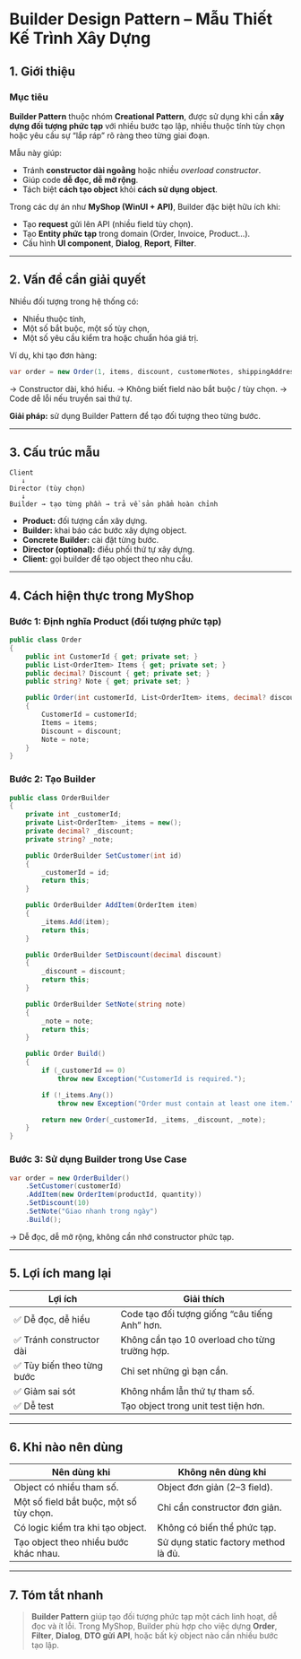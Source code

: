 # **Builder Design Pattern – Mẫu Thiết Kế Trình Xây Dựng**

## 1. Giới thiệu

### Mục tiêu

**Builder Pattern** thuộc nhóm **Creational Pattern**, được sử dụng khi cần **xây dựng đối tượng phức tạp** với nhiều bước tạo lập, nhiều thuộc tính tùy chọn hoặc yêu cầu sự “lắp ráp” rõ ràng theo từng giai đoạn.

Mẫu này giúp:

* Tránh **constructor dài ngoằng** hoặc nhiều *overload constructor*.
* Giúp code **dễ đọc, dễ mở rộng**.
* Tách biệt **cách tạo object** khỏi **cách sử dụng object**.

Trong các dự án như **MyShop (WinUI + API)**, Builder đặc biệt hữu ích khi:

* Tạo **request** gửi lên API (nhiều field tùy chọn).
* Tạo **Entity phức tạp** trong domain (Order, Invoice, Product…).
* Cấu hình **UI component**, **Dialog**, **Report**, **Filter**.

---

## 2. Vấn đề cần giải quyết

Nhiều đối tượng trong hệ thống có:

* Nhiều thuộc tính,
* Một số bắt buộc, một số tùy chọn,
* Một số yêu cầu kiểm tra hoặc chuẩn hóa giá trị.

Ví dụ, khi tạo đơn hàng:

```csharp
var order = new Order(1, items, discount, customerNotes, shippingAddress, ...);
```

→ Constructor dài, khó hiểu.
→ Không biết field nào bắt buộc / tùy chọn.
→ Code dễ lỗi nếu truyền sai thứ tự.

**Giải pháp:** sử dụng Builder Pattern để tạo đối tượng theo từng bước.

---

## 3. Cấu trúc mẫu

```
Client
   ↓
Director (tùy chọn)
   ↓
Builder → tạo từng phần → trả về sản phẩm hoàn chỉnh
```

* **Product:** đối tượng cần xây dựng.
* **Builder:** khai báo các bước xây dựng object.
* **Concrete Builder:** cài đặt từng bước.
* **Director (optional):** điều phối thứ tự xây dựng.
* **Client:** gọi builder để tạo object theo nhu cầu.

---

## 4. Cách hiện thực trong MyShop

### Bước 1: Định nghĩa Product (đối tượng phức tạp)

```csharp
public class Order
{
    public int CustomerId { get; private set; }
    public List<OrderItem> Items { get; private set; }
    public decimal? Discount { get; private set; }
    public string? Note { get; private set; }

    public Order(int customerId, List<OrderItem> items, decimal? discount, string? note)
    {
        CustomerId = customerId;
        Items = items;
        Discount = discount;
        Note = note;
    }
}
```

### Bước 2: Tạo Builder

```csharp
public class OrderBuilder
{
    private int _customerId;
    private List<OrderItem> _items = new();
    private decimal? _discount;
    private string? _note;

    public OrderBuilder SetCustomer(int id)
    {
        _customerId = id;
        return this;
    }

    public OrderBuilder AddItem(OrderItem item)
    {
        _items.Add(item);
        return this;
    }

    public OrderBuilder SetDiscount(decimal discount)
    {
        _discount = discount;
        return this;
    }

    public OrderBuilder SetNote(string note)
    {
        _note = note;
        return this;
    }

    public Order Build()
    {
        if (_customerId == 0)
            throw new Exception("CustomerId is required.");

        if (!_items.Any())
            throw new Exception("Order must contain at least one item.");

        return new Order(_customerId, _items, _discount, _note);
    }
}
```

### Bước 3: Sử dụng Builder trong Use Case

```csharp
var order = new OrderBuilder()
    .SetCustomer(customerId)
    .AddItem(new OrderItem(productId, quantity))
    .SetDiscount(10)
    .SetNote("Giao nhanh trong ngày")
    .Build();
```

→ Dễ đọc, dễ mở rộng, không cần nhớ constructor phức tạp.

---

## 5. Lợi ích mang lại

| Lợi ích                   | Giải thích                                     |
| ------------------------- | ---------------------------------------------- |
| ✅ Dễ đọc, dễ hiểu         | Code tạo đối tượng giống “câu tiếng Anh” hơn.  |
| ✅ Tránh constructor dài   | Không cần tạo 10 overload cho từng trường hợp. |
| ✅ Tùy biến theo từng bước | Chỉ set những gì bạn cần.                      |
| ✅ Giảm sai sót            | Không nhầm lẫn thứ tự tham số.                 |
| ✅ Dễ test                 | Tạo object trong unit test tiện hơn.           |

---

## 6. Khi nào nên dùng

| Nên dùng khi                            | Không nên dùng khi                   |
| --------------------------------------- | ------------------------------------ |
| Object có nhiều tham số.                | Object đơn giản (2–3 field).         |
| Một số field bắt buộc, một số tùy chọn. | Chỉ cần constructor đơn giản.        |
| Có logic kiểm tra khi tạo object.       | Không có biến thể phức tạp.          |
| Tạo object theo nhiều bước khác nhau.   | Sử dụng static factory method là đủ. |

---

## 7. Tóm tắt nhanh

> **Builder Pattern** giúp tạo đối tượng phức tạp một cách linh hoạt, dễ đọc và ít lỗi.
> Trong MyShop, Builder phù hợp cho việc dựng **Order**, **Filter**, **Dialog**, **DTO gửi API**, hoặc bất kỳ object nào cần nhiều bước tạo lập.
